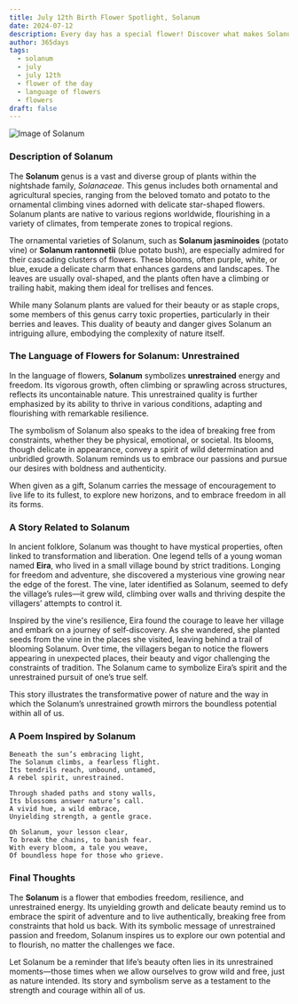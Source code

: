 ```yaml
---
title: July 12th Birth Flower Spotlight, Solanum
date: 2024-07-12
description: Every day has a special flower! Discover what makes Solanum unique as today’s birth flower and its symbolic meaning.
author: 365days
tags:
  - solanum
  - july
  - july 12th
  - flower of the day
  - language of flowers
  - flowers
draft: false
---
```


![Image of Solanum](https://cdn.pixabay.com/photo/2018/10/06/08/10/african-spiny-solanum-3727450_1280.jpg#center)


### Description of Solanum

The **Solanum** genus is a vast and diverse group of plants within the nightshade family, _Solanaceae_. This genus includes both ornamental and agricultural species, ranging from the beloved tomato and potato to the ornamental climbing vines adorned with delicate star-shaped flowers. Solanum plants are native to various regions worldwide, flourishing in a variety of climates, from temperate zones to tropical regions.

The ornamental varieties of Solanum, such as **Solanum jasminoides** (potato vine) or **Solanum rantonnetii** (blue potato bush), are especially admired for their cascading clusters of flowers. These blooms, often purple, white, or blue, exude a delicate charm that enhances gardens and landscapes. The leaves are usually oval-shaped, and the plants often have a climbing or trailing habit, making them ideal for trellises and fences.

While many Solanum plants are valued for their beauty or as staple crops, some members of this genus carry toxic properties, particularly in their berries and leaves. This duality of beauty and danger gives Solanum an intriguing allure, embodying the complexity of nature itself.

### The Language of Flowers for Solanum: Unrestrained

In the language of flowers, **Solanum** symbolizes **unrestrained** energy and freedom. Its vigorous growth, often climbing or sprawling across structures, reflects its uncontainable nature. This unrestrained quality is further emphasized by its ability to thrive in various conditions, adapting and flourishing with remarkable resilience.

The symbolism of Solanum also speaks to the idea of breaking free from constraints, whether they be physical, emotional, or societal. Its blooms, though delicate in appearance, convey a spirit of wild determination and unbridled growth. Solanum reminds us to embrace our passions and pursue our desires with boldness and authenticity.

When given as a gift, Solanum carries the message of encouragement to live life to its fullest, to explore new horizons, and to embrace freedom in all its forms.

### A Story Related to Solanum

In ancient folklore, Solanum was thought to have mystical properties, often linked to transformation and liberation. One legend tells of a young woman named **Eira**, who lived in a small village bound by strict traditions. Longing for freedom and adventure, she discovered a mysterious vine growing near the edge of the forest. The vine, later identified as Solanum, seemed to defy the village’s rules—it grew wild, climbing over walls and thriving despite the villagers’ attempts to control it.

Inspired by the vine's resilience, Eira found the courage to leave her village and embark on a journey of self-discovery. As she wandered, she planted seeds from the vine in the places she visited, leaving behind a trail of blooming Solanum. Over time, the villagers began to notice the flowers appearing in unexpected places, their beauty and vigor challenging the constraints of tradition. The Solanum came to symbolize Eira’s spirit and the unrestrained pursuit of one’s true self.

This story illustrates the transformative power of nature and the way in which the Solanum’s unrestrained growth mirrors the boundless potential within all of us.

### A Poem Inspired by Solanum

```
Beneath the sun’s embracing light,  
The Solanum climbs, a fearless flight.  
Its tendrils reach, unbound, untamed,  
A rebel spirit, unrestrained.  

Through shaded paths and stony walls,  
Its blossoms answer nature’s call.  
A vivid hue, a wild embrace,  
Unyielding strength, a gentle grace.  

Oh Solanum, your lesson clear,  
To break the chains, to banish fear.  
With every bloom, a tale you weave,  
Of boundless hope for those who grieve.  
```

### Final Thoughts

The **Solanum** is a flower that embodies freedom, resilience, and unrestrained energy. Its unyielding growth and delicate beauty remind us to embrace the spirit of adventure and to live authentically, breaking free from constraints that hold us back. With its symbolic message of unrestrained passion and freedom, Solanum inspires us to explore our own potential and to flourish, no matter the challenges we face.

Let Solanum be a reminder that life’s beauty often lies in its unrestrained moments—those times when we allow ourselves to grow wild and free, just as nature intended. Its story and symbolism serve as a testament to the strength and courage within all of us.


